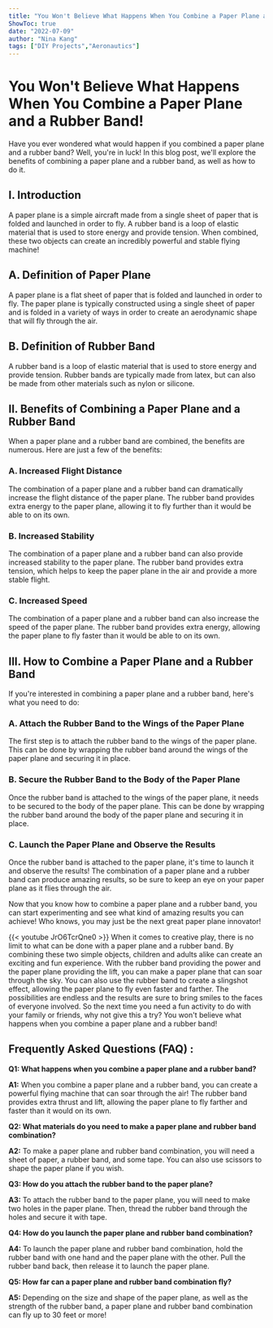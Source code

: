 ```yaml
---
title: "You Won't Believe What Happens When You Combine a Paper Plane and a Rubber Band!"
ShowToc: true 
date: "2022-07-09"
author: "Nina Kang" 
tags: ["DIY Projects","Aeronautics"]
---
```

# You Won't Believe What Happens When You Combine a Paper Plane and a Rubber Band!

Have you ever wondered what would happen if you combined a paper plane and a rubber band? Well, you're in luck! In this blog post, we'll explore the benefits of combining a paper plane and a rubber band, as well as how to do it.

## I. Introduction

A paper plane is a simple aircraft made from a single sheet of paper that is folded and launched in order to fly. A rubber band is a loop of elastic material that is used to store energy and provide tension. When combined, these two objects can create an incredibly powerful and stable flying machine!

## A. Definition of Paper Plane

A paper plane is a flat sheet of paper that is folded and launched in order to fly. The paper plane is typically constructed using a single sheet of paper and is folded in a variety of ways in order to create an aerodynamic shape that will fly through the air.

## B. Definition of Rubber Band

A rubber band is a loop of elastic material that is used to store energy and provide tension. Rubber bands are typically made from latex, but can also be made from other materials such as nylon or silicone.

## II. Benefits of Combining a Paper Plane and a Rubber Band

When a paper plane and a rubber band are combined, the benefits are numerous. Here are just a few of the benefits:

### A. Increased Flight Distance

The combination of a paper plane and a rubber band can dramatically increase the flight distance of the paper plane. The rubber band provides extra energy to the paper plane, allowing it to fly further than it would be able to on its own.

### B. Increased Stability

The combination of a paper plane and a rubber band can also provide increased stability to the paper plane. The rubber band provides extra tension, which helps to keep the paper plane in the air and provide a more stable flight.

### C. Increased Speed

The combination of a paper plane and a rubber band can also increase the speed of the paper plane. The rubber band provides extra energy, allowing the paper plane to fly faster than it would be able to on its own.

## III. How to Combine a Paper Plane and a Rubber Band

If you're interested in combining a paper plane and a rubber band, here's what you need to do:

### A. Attach the Rubber Band to the Wings of the Paper Plane

The first step is to attach the rubber band to the wings of the paper plane. This can be done by wrapping the rubber band around the wings of the paper plane and securing it in place.

### B. Secure the Rubber Band to the Body of the Paper Plane

Once the rubber band is attached to the wings of the paper plane, it needs to be secured to the body of the paper plane. This can be done by wrapping the rubber band around the body of the paper plane and securing it in place.

### C. Launch the Paper Plane and Observe the Results

Once the rubber band is attached to the paper plane, it's time to launch it and observe the results! The combination of a paper plane and a rubber band can produce amazing results, so be sure to keep an eye on your paper plane as it flies through the air.

Now that you know how to combine a paper plane and a rubber band, you can start experimenting and see what kind of amazing results you can achieve! Who knows, you may just be the next great paper plane innovator!

{{< youtube JrO6TcrQne0 >}} 
When it comes to creative play, there is no limit to what can be done with a paper plane and a rubber band. By combining these two simple objects, children and adults alike can create an exciting and fun experience. With the rubber band providing the power and the paper plane providing the lift, you can make a paper plane that can soar through the sky. You can also use the rubber band to create a slingshot effect, allowing the paper plane to fly even faster and farther. The possibilities are endless and the results are sure to bring smiles to the faces of everyone involved. So the next time you need a fun activity to do with your family or friends, why not give this a try? You won't believe what happens when you combine a paper plane and a rubber band!

## Frequently Asked Questions (FAQ) :
**Q1: What happens when you combine a paper plane and a rubber band?**

**A1:** When you combine a paper plane and a rubber band, you can create a powerful flying machine that can soar through the air! The rubber band provides extra thrust and lift, allowing the paper plane to fly farther and faster than it would on its own. 

**Q2: What materials do you need to make a paper plane and rubber band combination?**

**A2:** To make a paper plane and rubber band combination, you will need a sheet of paper, a rubber band, and some tape. You can also use scissors to shape the paper plane if you wish. 

**Q3: How do you attach the rubber band to the paper plane?**

**A3:** To attach the rubber band to the paper plane, you will need to make two holes in the paper plane. Then, thread the rubber band through the holes and secure it with tape. 

**Q4: How do you launch the paper plane and rubber band combination?**

**A4:** To launch the paper plane and rubber band combination, hold the rubber band with one hand and the paper plane with the other. Pull the rubber band back, then release it to launch the paper plane. 

**Q5: How far can a paper plane and rubber band combination fly?**

**A5:** Depending on the size and shape of the paper plane, as well as the strength of the rubber band, a paper plane and rubber band combination can fly up to 30 feet or more!





